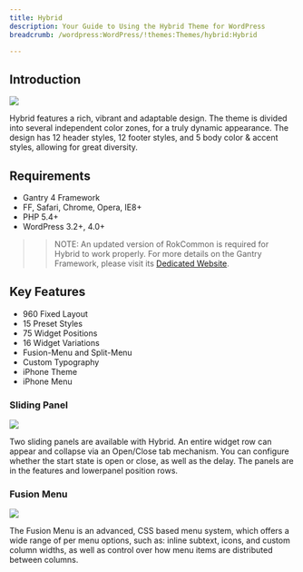 ```yaml
---
title: Hybrid
description: Your Guide to Using the Hybrid Theme for WordPress
breadcrumb: /wordpress:WordPress/!themes:Themes/hybrid:Hybrid

---
```


Introduction
------------

![](assets/hybrid.jpeg)

Hybrid features a rich, vibrant and adaptable design. The theme is divided into several independent color zones, for a truly dynamic appearance. The design has 12 header styles, 12 footer styles, and 5 body color & accent styles, allowing for great diversity.

Requirements
------------

* Gantry 4 Framework
* FF, Safari, Chrome, Opera, IE8+
* PHP 5.4+
* WordPress 3.2+, 4.0+

> > NOTE: An updated version of RokCommon is required for Hybrid to work properly. For more details on the Gantry Framework, please visit its [Dedicated Website](http://www.gantry.org/).

Key Features
------------

* 960 Fixed Layout
* 15 Preset Styles  
* 75 Widget Positions  
* 16 Widget Variations  
* Fusion-Menu and Split-Menu  
* Custom Typography  
* iPhone Theme  
* iPhone Menu

### Sliding Panel

![](assets/panel.jpg)

Two sliding panels are available with Hybrid. An entire widget row can appear and collapse via an Open/Close tab mechanism. You can configure whether the start state is open or close, as well as the delay. The panels are in the features and lowerpanel position rows.

### Fusion Menu

![](assets/fusion.jpg)

The Fusion Menu is an advanced, CSS based menu system, which offers a wide range of per menu options, such as: inline subtext, icons, and custom column widths, as well as control over how menu items are distributed between columns.
